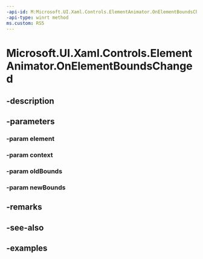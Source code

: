 ```yaml
---
-api-id: M:Microsoft.UI.Xaml.Controls.ElementAnimator.OnElementBoundsChanged(Windows.UI.Xaml.UIElement,Microsoft.UI.Xaml.Controls.AnimationContext,Windows.Foundation.Rect,Windows.Foundation.Rect)
-api-type: winrt method
ms.custom: RS5
---
```


<!-- Method syntax.
public void ElementAnimator.OnElementBoundsChanged(UIElement element, AnimationContext context, Rect oldBounds, Rect newBounds)
-->

# Microsoft.UI.Xaml.Controls.ElementAnimator.OnElementBoundsChanged

## -description

## -parameters
### -param element

### -param context

### -param oldBounds

### -param newBounds

## -remarks

## -see-also

## -examples

